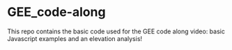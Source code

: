 # GEE_code-along
This repo contains the basic code used for the GEE code along video: basic Javascript examples and an elevation analysis!
